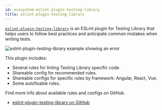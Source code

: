 ```yaml
---
id: ecosystem-eslint-plugin-testing-library
title: eslint-plugin-testing-library
---
```


[`eslint-plugin-testing-library`][gh] is an ESLint plugin for Testing Library
that helps users to follow best practices and anticipate common mistakes when
writing tests.

![eslint-plugin-testing-library example showing an error](/img/eslint-plugin-screenshot.png)

This plugin includes:

- Several rules for linting Testing Library specific code.
- Shareable config for recommended rules.
- Shareable configs for specific rules by framework: Angular, React, Vue.
- Some autofixable rules.

Find more info about available rules and configs on GitHub.

- [eslint-plugin-testing-library on GitHub][gh]

[gh]: https://github.com/Belco90/eslint-plugin-testing-library
